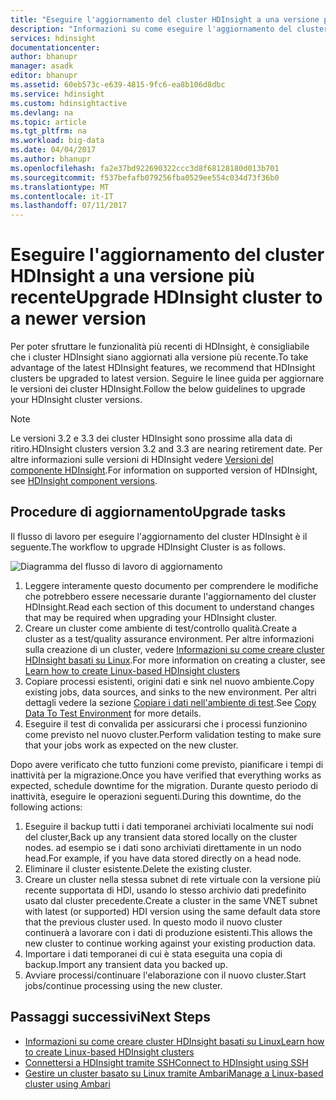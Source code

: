 ```yaml
---
title: "Eseguire l'aggiornamento del cluster HDInsight a una versione più recente: Azure | Microsoft Docs"
description: "Informazioni su come eseguire l'aggiornamento del cluster HDInsight a una versione più recente"
services: hdinsight
documentationcenter: 
author: bhanupr
manager: asadk
editor: bhanupr
ms.assetid: 60eb573c-e639-4815-9fc6-ea8b106d8dbc
ms.service: hdinsight
ms.custom: hdinsightactive
ms.devlang: na
ms.topic: article
ms.tgt_pltfrm: na
ms.workload: big-data
ms.date: 04/04/2017
ms.author: bhanupr
ms.openlocfilehash: fa2e37bd922690322ccc3d8f68128180d013b701
ms.sourcegitcommit: f537befafb079256fba0529ee554c034d73f36b0
ms.translationtype: MT
ms.contentlocale: it-IT
ms.lasthandoff: 07/11/2017
---
```

# <a name="upgrade-hdinsight-cluster-to-a-newer-version"></a><span data-ttu-id="a5933-103">Eseguire l'aggiornamento del cluster HDInsight a una versione più recente</span><span class="sxs-lookup"><span data-stu-id="a5933-103">Upgrade HDInsight cluster to a newer version</span></span>
<span data-ttu-id="a5933-104">Per poter sfruttare le funzionalità più recenti di HDInsight, è consigliabile che i cluster HDInsight siano aggiornati alla versione più recente.</span><span class="sxs-lookup"><span data-stu-id="a5933-104">To take advantage of the latest HDInsight features, we recommend that HDInsight clusters be upgraded to latest version.</span></span> <span data-ttu-id="a5933-105">Seguire le linee guida per aggiornare le versioni dei cluster HDInsight.</span><span class="sxs-lookup"><span data-stu-id="a5933-105">Follow the below guidelines to upgrade your HDInsight cluster versions.</span></span>

> [!NOTE]
> <span data-ttu-id="a5933-106">Le versioni 3.2 e 3.3 dei cluster HDInsight sono prossime alla data di ritiro.</span><span class="sxs-lookup"><span data-stu-id="a5933-106">HDInsight clusters version 3.2 and 3.3 are nearing retirement date.</span></span> <span data-ttu-id="a5933-107">Per altre informazioni sulle versioni di HDInsight vedere [Versioni del componente HDInsight](hdinsight-component-versioning.md#supported-hdinsight-versions).</span><span class="sxs-lookup"><span data-stu-id="a5933-107">For information on supported version of HDInsight, see [HDInsight component versions](hdinsight-component-versioning.md#supported-hdinsight-versions).</span></span>
>
>

## <a name="upgrade-tasks"></a><span data-ttu-id="a5933-108">Procedure di aggiornamento</span><span class="sxs-lookup"><span data-stu-id="a5933-108">Upgrade tasks</span></span>
<span data-ttu-id="a5933-109">Il flusso di lavoro per eseguire l'aggiornamento del cluster HDInsight è il seguente.</span><span class="sxs-lookup"><span data-stu-id="a5933-109">The workflow to upgrade HDInsight Cluster is as follows.</span></span>

![Diagramma del flusso di lavoro di aggiornamento](./media/hdinsight-upgrade-cluster/upgrade-workflow.png)

1. <span data-ttu-id="a5933-111">Leggere interamente questo documento per comprendere le modifiche che potrebbero essere necessarie durante l'aggiornamento del cluster HDInsight.</span><span class="sxs-lookup"><span data-stu-id="a5933-111">Read each section of this document to understand changes that may be required when upgrading your HDInsight cluster.</span></span>
2. <span data-ttu-id="a5933-112">Creare un cluster come ambiente di test/controllo qualità.</span><span class="sxs-lookup"><span data-stu-id="a5933-112">Create a cluster as a test/quality assurance environment.</span></span> <span data-ttu-id="a5933-113">Per altre informazioni sulla creazione di un cluster, vedere [Informazioni su come creare cluster HDInsight basati su Linux](hdinsight-hadoop-provision-linux-clusters.md).</span><span class="sxs-lookup"><span data-stu-id="a5933-113">For more information on creating a cluster, see [Learn how to create Linux-based HDInsight clusters](hdinsight-hadoop-provision-linux-clusters.md)</span></span>
3. <span data-ttu-id="a5933-114">Copiare processi esistenti, origini dati e sink nel nuovo ambiente.</span><span class="sxs-lookup"><span data-stu-id="a5933-114">Copy existing jobs, data sources, and sinks to the new environment.</span></span> <span data-ttu-id="a5933-115">Per altri dettagli vedere la sezione [Copiare i dati nell'ambiente di test](hdinsight-migrate-from-windows-to-linux.md#copy-data-to-the-test-environment).</span><span class="sxs-lookup"><span data-stu-id="a5933-115">See [Copy Data To Test Environment](hdinsight-migrate-from-windows-to-linux.md#copy-data-to-the-test-environment) for more details.</span></span>
4. <span data-ttu-id="a5933-116">Eseguire il test di convalida per assicurarsi che i processi funzionino come previsto nel nuovo cluster.</span><span class="sxs-lookup"><span data-stu-id="a5933-116">Perform validation testing to make sure that your jobs work as expected on the new cluster.</span></span>


<span data-ttu-id="a5933-117">Dopo avere verificato che tutto funzioni come previsto, pianificare i tempi di inattività per la migrazione.</span><span class="sxs-lookup"><span data-stu-id="a5933-117">Once you have verified that everything works as expected, schedule downtime for the migration.</span></span> <span data-ttu-id="a5933-118">Durante questo periodo di inattività, eseguire le operazioni seguenti.</span><span class="sxs-lookup"><span data-stu-id="a5933-118">During this downtime, do the following actions:</span></span>

1.  <span data-ttu-id="a5933-119">Eseguire il backup tutti i dati temporanei archiviati localmente sui nodi del cluster,</span><span class="sxs-lookup"><span data-stu-id="a5933-119">Back up any transient data stored locally on the cluster nodes.</span></span> <span data-ttu-id="a5933-120">ad esempio se i dati sono archiviati direttamente in un nodo head.</span><span class="sxs-lookup"><span data-stu-id="a5933-120">For example, if you have data stored directly on a head node.</span></span>
2.  <span data-ttu-id="a5933-121">Eliminare il cluster esistente.</span><span class="sxs-lookup"><span data-stu-id="a5933-121">Delete the existing cluster.</span></span>
3.  <span data-ttu-id="a5933-122">Creare un cluster nella stessa subnet di rete virtuale con la versione più recente supportata di HDI, usando lo stesso archivio dati predefinito usato dal cluster precedente.</span><span class="sxs-lookup"><span data-stu-id="a5933-122">Create a cluster in the same VNET subnet with latest (or supported) HDI version using the same default data store that the previous cluster used.</span></span> <span data-ttu-id="a5933-123">In questo modo il nuovo cluster continuerà a lavorare con i dati di produzione esistenti.</span><span class="sxs-lookup"><span data-stu-id="a5933-123">This allows the new cluster to continue working against your existing production data.</span></span>
4.  <span data-ttu-id="a5933-124">Importare i dati temporanei di cui è stata eseguita una copia di backup.</span><span class="sxs-lookup"><span data-stu-id="a5933-124">Import any transient data you backed up.</span></span>
5.  <span data-ttu-id="a5933-125">Avviare processi/continuare l'elaborazione con il nuovo cluster.</span><span class="sxs-lookup"><span data-stu-id="a5933-125">Start jobs/continue processing using the new cluster.</span></span>

## <a name="next-steps"></a><span data-ttu-id="a5933-126">Passaggi successivi</span><span class="sxs-lookup"><span data-stu-id="a5933-126">Next Steps</span></span>
* [<span data-ttu-id="a5933-127">Informazioni su come creare cluster HDInsight basati su Linux</span><span class="sxs-lookup"><span data-stu-id="a5933-127">Learn how to create Linux-based HDInsight clusters</span></span>](hdinsight-hadoop-provision-linux-clusters.md)
* [<span data-ttu-id="a5933-128">Connettersi a HDInsight tramite SSH</span><span class="sxs-lookup"><span data-stu-id="a5933-128">Connect to HDInsight using SSH</span></span>](hdinsight-hadoop-linux-use-ssh-unix.md)
* [<span data-ttu-id="a5933-129">Gestire un cluster basato su Linux tramite Ambari</span><span class="sxs-lookup"><span data-stu-id="a5933-129">Manage a Linux-based cluster using Ambari</span></span>](hdinsight-hadoop-manage-ambari.md)

